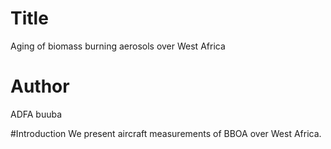 # Title 
Aging of biomass burning aerosols over West Africa 

# Author
ADFA buuba

#Introduction
We present aircraft measurements of BBOA over West Africa.
